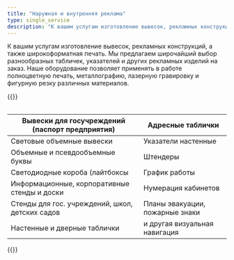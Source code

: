 ```yaml
---
title: "Наружная и внутренняя реклама"
type: single_service
description: "К вашим услугам изготовление вывесок, рекламных конструкций, а также широкоформатная печать.  Мы предлагаем широчайший выбор разнообразных табличек, указателей и других рекламных изделий на заказ.  Наше оборудование позволяет применять в работе полноцветную печать, металлографию, лазерную гравировку и фигурную резку различных материалов."
---
```


К вашим услугам изготовление вывесок, рекламных конструкций, а также
широкоформатная печать.  Мы предлагаем широчайший выбор разнообразных
табличек, указателей и других рекламных изделий на заказ.  Наше
оборудование позволяет применять в работе полноцветную печать,
металлографию, лазерную гравировку и фигурную резку различных
материалов.

{{<table>}}


| Вывески для госучреждений (паспорт предприятия) | Адресные таблички               |
|-------------------------------------------------|---------------------------------|
| Световые объемные вывески                       | Указатели настенные             |
| Объемные и псевдообъемные буквы                 | Штендеры                        |
| Светодиодные короба (лайтбоксы                  | График работы                   |
| Информационные, корпоративные стенды и доски    | Нумерация кабинетов             |
| Стенды для гос. учреждений, школ, детских садов | Планы эвакуации, пожарные знаки |
| Настенные и дверные таблички                    | и другая визуальная навигация   |

{{</table>}}
